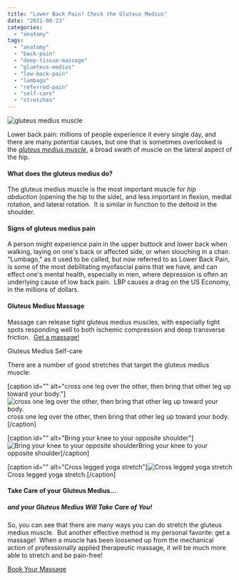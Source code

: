 ```yaml
---
title: "Lower Back Pain? Check the Gluteus Medius"
date: "2021-08-23"
categories: 
  - "anatomy"
tags: 
  - "anatomy"
  - "back-pain"
  - "deep-tissue-massage"
  - "glueteus-medius"
  - "low-back-pain"
  - "lumbago"
  - "referred-pain"
  - "self-care"
  - "stretches"
---
```


![gluteus medius muscle](images/AdobeStock_405038431-1-1024x461.jpeg)

Lower back pain: millions of people experience it every single day, and there are many potential causes, but one that is sometimes overlooked is the _[gluteus medius muscle](https://en.wikipedia.org/wiki/Gluteus_medius)_, a broad swath of muscle on the lateral aspect of the hip.

#### What does the **gluteus** medius do?

The gluteus medius muscle is the most important muscle for _hip abduction_ (opening the hip to the side), and less important in flexion, medial rotation, and lateral rotation.  It is similar in function to the deltoid in the shoulder.

#### Signs of gluteus medius pain

A person might experience pain in the upper buttock and lower back when walking, laying on one's back or affected side, or when slouching in a chair.  "Lumbago," as it used to be called, but now referred to as Lower Back Pain, is some of the most debilitating myofascial pains that we have, and can effect one's mental health, especially in men, where depression is often an underlying cause of low back pain.  LBP causes a drag on the US Economy, in the millions of dollars.

#### Gluteus Medius Massage

Massage can release tight gluteus medius muscles, with especially tight spots responding well to both ischemic compression and deep transverse friction.  [Get a massage!](https://noterro.com/calendars/bookOnlineStepOne/338d9ed6026f869f67d76258ca704ea9)

Gluteus Medius Self-care

There are a number of good stretches that target the gluteus medius muscle:

\[caption id="" alt="cross one leg over the other, then bring that other leg up toward your body."\]![cross one leg over the other, then bring that other leg up toward your body.](images/IMG_15741-1536x1152.jpg)cross one leg over the other, then bring that other leg up toward your body. \[/caption\]

\[caption id="" alt="Bring your knee to your opposite shoulder"\]![Bring your knee to your opposite shoulder](images/maxresdefault.jpg)Bring your knee to your opposite shoulder\[/caption\]

\[caption id="" alt="Cross legged yoga stretch"\]![Cross legged yoga stretch](images/stretching-yoga-cross-legged-1296x728-body1-1296x728-1.jpg)Cross legged yoga stretch.\[/caption\]

#### Take Care of your Gluteus Medius…

##### and your Gluteus Medius Will Take Care of You!

So, you can see that there are many ways you can do stretch the gluteus medius muscle.  But another effective method is my personal favorite: get a massage!  When a muscle has been loosened up from the mechanical action of professionally applied therapeutic massage, it will be much more able to stretch and be pain-free!

[Book Your Massage](#)

